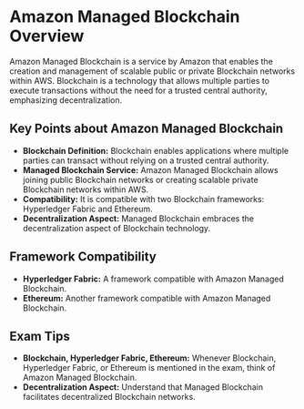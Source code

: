 # Amazon Managed Blockchain Overview

Amazon Managed Blockchain is a service by Amazon that enables the creation and management of scalable public or private Blockchain networks within AWS. Blockchain is a technology that allows multiple parties to execute transactions without the need for a trusted central authority, emphasizing decentralization.

## Key Points about Amazon Managed Blockchain

- **Blockchain Definition:** Blockchain enables applications where multiple parties can transact without relying on a trusted central authority.
- **Managed Blockchain Service:** Amazon Managed Blockchain allows joining public Blockchain networks or creating scalable private Blockchain networks within AWS.
- **Compatibility:** It is compatible with two Blockchain frameworks: Hyperledger Fabric and Ethereum.
- **Decentralization Aspect:** Managed Blockchain embraces the decentralization aspect of Blockchain technology.
  
## Framework Compatibility

- **Hyperledger Fabric:** A framework compatible with Amazon Managed Blockchain.
- **Ethereum:** Another framework compatible with Amazon Managed Blockchain.

## Exam Tips

- **Blockchain, Hyperledger Fabric, Ethereum:** Whenever Blockchain, Hyperledger Fabric, or Ethereum is mentioned in the exam, think of Amazon Managed Blockchain.
- **Decentralization Aspect:** Understand that Managed Blockchain facilitates decentralized Blockchain networks.
